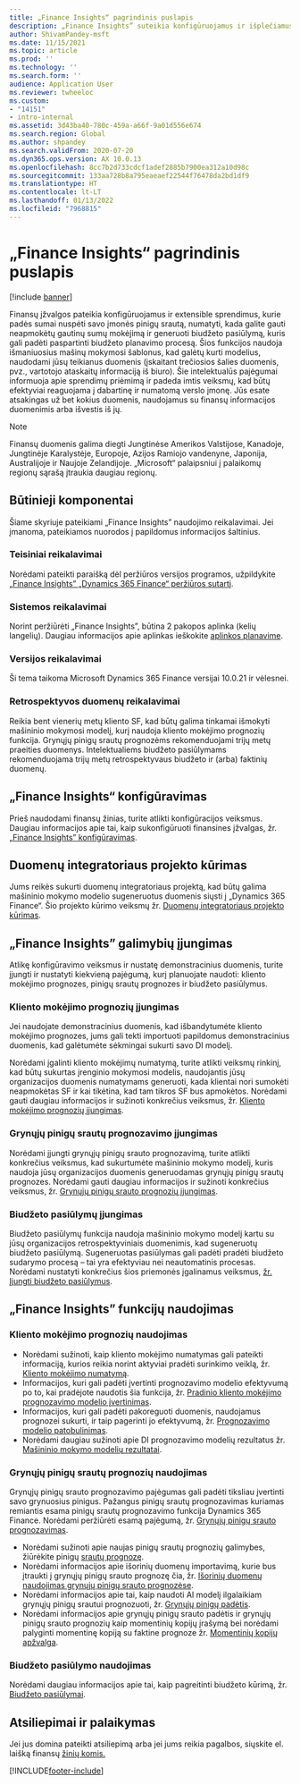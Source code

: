 ```yaml
---
title: „Finance Insights“ pagrindinis puslapis
description: „Finance Insights” suteikia konfigūruojamus ir išplečiamus modelius, kad galėtumėte tiksliai ir sumaniai prognozuoti savo įmonės grynųjų pinigų srautus, numatyti, kada gausite mokėjimą už neapmokėtas gautinas sumas ir bus sugeneruotas biudžeto pasiūlymas, kuris gali pagreitinti jūsų biudžeto sudarymo procesą. Visos šios funkcijos paremtos išmaniaisiais mašininio mokymo modeliais.
author: ShivamPandey-msft
ms.date: 11/15/2021
ms.topic: article
ms.prod: ''
ms.technology: ''
ms.search.form: ''
audience: Application User
ms.reviewer: twheeloc
ms.custom:
- "14151"
- intro-internal
ms.assetid: 3d43ba40-780c-459a-a66f-9a01d556e674
ms.search.region: Global
ms.author: shpandey
ms.search.validFrom: 2020-07-20
ms.dyn365.ops.version: AX 10.0.13
ms.openlocfilehash: 8cc7b2d733cdcf1adef2885b7900ea312a10d98c
ms.sourcegitcommit: 133aa728b8a795eaeaef22544f76478da2bd1df9
ms.translationtype: HT
ms.contentlocale: lt-LT
ms.lasthandoff: 01/13/2022
ms.locfileid: "7968815"
---
```

# <a name="finance-insights-home-page"></a>„Finance Insights“ pagrindinis puslapis

[!include [banner](../includes/banner.md)]

Finansų įžvalgos pateikia konfigūruojamus ir extensible sprendimus, kurie padės sumai nuspėti savo įmonės pinigų srautą, numatyti, kada galite gauti neapmokėtų gautinų sumų mokėjimą ir generuoti biudžeto pasiūlymą, kuris gali padėti paspartinti biudžeto planavimo procesą. Šios funkcijos naudoja išmaniuosius mašinų mokymosi šablonus, kad galėtų kurti modelius, naudodami jūsų teikianus duomenis (įskaitant trečiosios šalies duomenis, pvz., vartotojo ataskaitų informaciją iš biuro). Šie intelektualūs pajėgumai informuoja apie sprendimų priėmimą ir padeda imtis veiksmų, kad būtų efektyviai reaguojama į dabartinę ir numatomą verslo įmonę. Jūs esate atsakingas už bet kokius duomenis, naudojamus su finansų informacijos duomenimis arba išvestis iš jų.

> [!NOTE]
> Finansų duomenis galima diegti Jungtinėse Amerikos Valstijose, Kanadoje, Jungtinėje Karalystėje, Europoje, Azijos Ramiojo vandenyne, Japonija, Australijoje ir Naujoje Zelandijoje. „Microsoft“ palaipsniui į palaikomų regionų sąrašą įtraukia daugiau regionų.

## <a name="prerequisites"></a>Būtinieji komponentai

Šiame skyriuje pateikiami „Finance Insights” naudojimo reikalavimai. Jei įmanoma, pateikiamos nuorodos į papildomus informacijos šaltinius.

### <a name="legal-requirements"></a>Teisiniai reikalavimai

Norėdami pateikti paraišką dėl peržiūros versijos programos, užpildykite [„Finance Insights” „Dynamics 365 Finance“ peržiūros sutartį](https://forms.office.com/FormsPro/Pages/ResponsePage.aspx?id=v4j5cvGGr0GRqy180BHbR56j8lZs0FdAvwT75_WNFyxUM1c0Uzc1RFpaU1RVTEwxVTNWUERPRThUSy4u).

### <a name="system-requirements"></a>Sistemos reikalavimai

Norint peržiūrėti „Finance Insights”, būtina 2 pakopos aplinka (kelių langelių). Daugiau informacijos apie aplinkas ieškokite [aplinkos planavime](../../fin-ops-core/fin-ops/imp-lifecycle/environment-planning.md).

### <a name="version-requirements"></a>Versijos reikalavimai

Ši tema taikoma Microsoft Dynamics 365 Finance versijai 10.0.21 ir vėlesnei.

### <a name="historical-data-requirements"></a>Retrospektyvos duomenų reikalavimai

Reikia bent vienerių metų kliento SF, kad būtų galima tinkamai išmokyti mašininio mokymosi modelį, kurį naudoja kliento mokėjimo prognozių funkcija. Grynųjų pinigų srautų prognozėms rekomenduojami trijų metų praeities duomenys. Intelektualiems biudžeto pasiūlymams rekomenduojama trijų metų retrospektyvaus biudžeto ir (arba) faktinių duomenų.

## <a name="configure-finance-insights"></a>„Finance Insights“ konfigūravimas

Prieš naudodami finansų žinias, turite atlikti konfigūracijos veiksmus. Daugiau informacijos apie tai, kaip sukonfigūruoti finansines įžvalgas, žr. [„Finance Insights” konfigūravimas](configure-for-fin-insites.md).

## <a name="create-a-data-integrator-project"></a>Duomenų integratoriaus projekto kūrimas

Jums reikės sukurti duomenų integratoriaus projektą, kad būtų galima mašininio mokymo modelio sugeneruotus duomenis siųsti į „Dynamics 365 Finance“. Šio projekto kūrimo veiksmų žr. [Duomenų integratoriaus projekto kūrimas](create-data-integrate-project.md).

## <a name="enable-finance-insights-capabilities"></a>„Finance Insights” galimybių įjungimas

Atlikę konfigūravimo veiksmus ir nustatę demonstracinius duomenis, turite įjungti ir nustatyti kiekvieną pajėgumą, kurį planuojate naudoti: kliento mokėjimo prognozes, pinigų srautų prognozes ir biudžeto pasiūlymus.

### <a name="enable-customer-payment-predictions"></a>Kliento mokėjimo prognozių įjungimas
Jei naudojate demonstracinius duomenis, kad išbandytumėte kliento mokėjimo prognozes, jums gali tekti importuoti papildomus demonstracinius duomenis, kad galėtumėte sėkmingai sukurti savo DI modelį. 

Norėdami įgalinti kliento mokėjimų numatymą, turite atlikti veiksmų rinkinį, kad būtų sukurtas įrenginio mokymosi modelis, naudojantis jūsų organizacijos duomenis numatymams generuoti, kada klientai nori sumokėti neapmokėtas SF ir kai tikėtina, kad tam tikros SF bus apmokėtos. Norėdami gauti daugiau informacijos ir sužinoti konkrečius veiksmus, žr. [Kliento mokėjimo prognozių įjungimas](enable-cust-paymnt-prediction.md). 

### <a name="enable-cash-flow-forecasting"></a>Grynųjų pinigų srautų prognozavimo įjungimas
Norėdami įjungti grynųjų pinigų srauto prognozavimą, turite atlikti konkrečius veiksmus, kad sukurtumėte mašininio mokymo modelį, kuris naudoja jūsų organizacijos duomenis generuodamas grynųjų pinigų srautų prognozes. Norėdami gauti daugiau informacijos ir sužinoti konkrečius veiksmus, žr. [Grynųjų pinigų srauto prognozių įjungimas](enable-cash-flow-forecasting.md).

### <a name="enable-budget-proposals"></a>Biudžeto pasiūlymų įjungimas

Biudžeto pasiūlymų funkcija naudoja mašininio mokymo modelį kartu su jūsų organizacijos retrospektyviniais duomenimis, kad sugeneruotų biudžeto pasiūlymą. Sugeneruotas pasiūlymas gali padėti pradėti biudžeto sudarymo procesą – tai yra efektyviau nei neautomatinis procesas. Norėdami nustatyti konkrečius šios priemonės įgalinamus veiksmus, [žr. Įjungti biudžeto pasiūlymus](enable-budget-proposal.md). 

## <a name="using-finance-insights-features"></a>„Finance Insights” funkcijų naudojimas

### <a name="using-customer-payment-predictions"></a>Kliento mokėjimo prognozių naudojimas

- Norėdami sužinoti, kaip kliento mokėjimo numatymas gali pateikti informaciją, kurios reikia norint aktyviai pradėti surinkimo veiklą, žr. [Kliento mokėjimo numatymą](use-customer-payment-predictions.md).
- Informacijos, kuri gali padėti įvertinti prognozavimo modelio efektyvumą po to, kai pradėjote naudotis šia funkcija, žr. [Pradinio kliento mokėjimo prognozavimo modelio įvertinimas](evaluate-payment-prediction.md).
- Informacijos, kuri gali padėti pakoreguoti duomenis, naudojamus prognozei sukurti, ir taip pagerinti jo efektyvumą, žr. [Prognozavimo modelio patobulinimas](improve-model.md).
- Norėdami daugiau sužinoti apie DI prognozavimo modelių rezultatus žr. [Mašininio mokymo modelių rezultatai](confusion-matrix.md).

### <a name="using-cash-flow-forecasts"></a>Grynųjų pinigų srautų prognozių naudojimas

Grynųjų pinigų srauto prognozavimo pajėgumas gali padėti tiksliau įvertinti savo grynuosius pinigus. Pažangus pinigų srautų prognozavimas kuriamas remiantis esama pinigų srautų prognozavimo funkcija Dynamics 365 Finance. Norėdami peržiūrėti esamą pajėgumą, žr. [Grynųjų pinigų srauto prognozavimas](../cash-bank-management/cash-flow-forecasting.md).

- Norėdami sužinoti apie naujas pinigų srautų prognozių galimybes, žiūrėkite pinigų [srautų prognozę](cash-flow-forecast-intro.md).
- Norėdami informacijos apie išorinių duomenų importavimą, kurie bus įtraukti į grynųjų pinigų srauto prognozę čia, žr. [Išorinių duomenų naudojimas grynųjų pinigų srauto prognozėse](external-data-in-cash-flow.md). 
- Norėdami informacijos apie tai, kaip naudoti AI modelį ilgalaikiam grynųjų pinigų srautui prognozuoti, žr. [Grynųjų pinigų padėtis](cash-position.md).
- Norėdami informacijos apie grynųjų pinigų srauto padėtis ir grynųjų pinigų srauto prognozių kaip momentinių kopijų įrašymą bei norėdami palyginti momentinę kopiją su faktine prognoze žr. [Momentinių kopijų apžvalga](payment-snapshots.md).

### <a name="using-budget-proposal"></a>Biudžeto pasiūlymo naudojimas

Norėdami daugiau informacijos apie tai, kaip pagreitinti biudžeto kūrimą, žr. [Biudžeto pasiūlymai](budget-proposals.md). 

## <a name="feedback-and-support"></a>Atsiliepimai ir palaikymas

Jei jus domina pateikti atsiliepimą arba jei jums reikia pagalbos, siųskite el. laišką finansų [žinių komis.](mailto:fiap@microsoft.com)

[!INCLUDE[footer-include](../../includes/footer-banner.md)]
